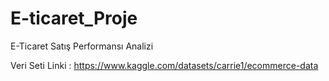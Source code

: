 # E-ticaret_Proje
E-Ticaret Satış Performansı Analizi
	
Veri Seti Linki : https://www.kaggle.com/datasets/carrie1/ecommerce-data
